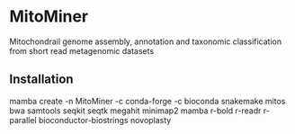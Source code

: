 # MitoMiner
Mitochondrail genome assembly, annotation and taxonomic classification from short read metagenomic datasets

## Installation
mamba create -n MitoMiner -c conda-forge -c bioconda snakemake mitos bwa samtools seqkit seqtk megahit minimap2 mamba r-bold r-readr r-parallel bioconductor-biostrings novoplasty
